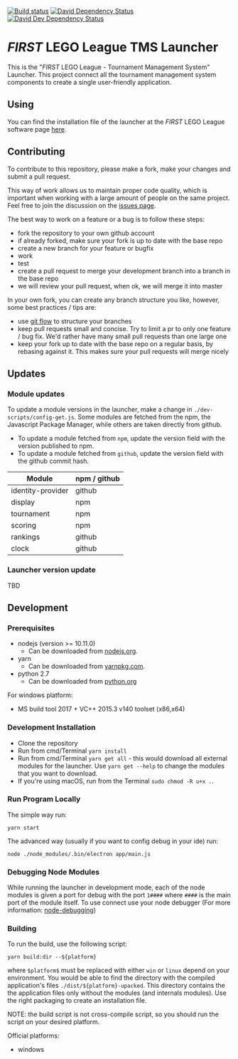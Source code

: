 [![Build status](https://ci.appveyor.com/api/projects/status/0y2bsm8ku11q6vyt?svg=true)](https://ci.appveyor.com/project/2roy999/launcher-8a1fe)
[![David Dependency Status](https://david-dm.org/FirstLegoLeague/Launcher.png)](https://david-dm.org/FirstLegoLeague/Launcher)
[![David Dev Dependency Status](https://david-dm.org/FirstLegoLeague/Launcher/dev-status.png)](https://david-dm.org/FirstLegoLeague/Launcher#info=devDependencies)

# _FIRST_ LEGO League TMS Launcher 

This is the "_FIRST_ LEGO League - Tournament Management System" Launcher. This project connect
 all the tournament management system components to create a single
 user-friendly application.

## Using

You can find the installation file of the launcher at the _FIRST_ LEGO League
 software page [here](http://www.fll-tools.com/software/).

## Contributing

To contribute to this repository, please make a fork, make your changes and
 submit a pull request.

This way of work allows us to maintain proper code quality, which is important
 when working with a large amount of people on the same project. Feel free to
 join the discussion on the
 [issues page](https://github.com/FirstLegoLeague/fllscoring/issues).

The best way to work on a feature or a bug is to follow these steps:

- fork the repository to your own github account
- if already forked, make sure your fork is up to date with the base repo
- create a new branch for your feature or bugfix
- work
- test
- create a pull request to merge your development branch into a branch in the
  base repo
- we will review your pull request, when ok, we will merge it into master

In your own fork, you can create any branch structure you like, however, some
best practices / tips are:

- use [git flow](https://jeffkreeftmeijer.com/2010/why-arent-you-using-git-flow/)
  to structure your branches
- keep pull requests small and concise. Try to limit a pr to only one feature /
  bug fix. We'd rather have many small pull requests than one large one
- keep your fork up to date with the base repo on a regular basis, by rebasing
  against it. This makes sure your pull requests will merge nicely

## Updates

### Module updates

To update a module versions in the launcher, make a change in
 `./dev-scripts/config-get.js`. Some modules are fetched from the npm, the
 Javascript Package Manager, while others are taken directly from github.

- To update a module fetched from `npm`, update the version field with the version published to npm.
- To update a module fetched from `github`, update the version field with the github commit hash.

| Module | npm / github |
| --- | --- |
|identity-provider|github|
|display|npm|
|tournament|npm|
|scoring|npm|
|rankings|github
|clock|github|

### Launcher version update

TBD

## Development

### Prerequisites

- nodejs (version >= 10.11.0)
  - Can be downloaded from [nodejs.org](https://nodejs.org).
- yarn
  - Can be downloaded from [yarnpkg.com](https://yarnpkg.com).
- python 2.7
  - Can be downloaded from [python.org](https://www.python.org)

For windows platform:
- MS build tool 2017 + VC++ 2015.3 v140 toolset (x86,x64)

### Development Installation

- Clone the repository
- Run from cmd/Terminal `yarn install`
- Run from cmd/Terminal `yarn get all` - this would download all external
  modules for the launcher. Use `yarn get --help` to change the modules
  that you want to download.
- If you're using macOS, run from the Terminal ``sudo chmod -R u+x .``.

### Run Program Locally

The simple way run:
```
yarn start
```

The advanced way (usually if you want to config debug in your ide) run:
```
node ./node_modules/.bin/electron app/main.js
```

### Debugging Node Modules

While running the launcher in development mode, each of the node modules is
 given a port for debug with the port `1####` where `####` is the main port of
 the module itself. To use connect use your node debugger (For more
 information: [node-debugging](https://nodejs.org/en/docs/guides/debugging-getting-started/)) 

### Building

To run the build, use the following script:
```
yarn build:dir --${platform}
```
where `$platform$` must be replaced with either `win` or `linux` depend on
 your environment. You would be able to find the directory with the compiled
 application's files `./dist/${platform}-upacked`. This directory contains the
 the application files only without the modules (and internals modules). Use
 the right packaging to create an installation file. 

NOTE: the build script is not cross-compile script, so you should run
 the script on your desired platform.

Official platforms:
 - windows
